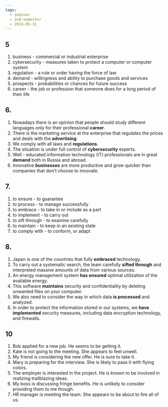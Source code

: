 ```yaml
---
tags:
  - seminar
  - 2nd-semester
  - 2024-05-31
---
```


## 5

1. business - commercial or industrial enterprise
2. cybersecurity - measures taken to protect a computer or computer system
3. regulation - a rule or order having the force of law
4. demand - willingness and ability to purchase goods and services
5. prospects - probabilities or chances for future success
6. career - the job or profession that someone does for a long period of their life

## 6. 

1. Nowadays there is an opinion that people should study different languages only for their professional **career**.
2. There is the marketing service at the enterprise that regulates the prices and deals with the **advertising**.
3. We comply with all laws and **regulations**.
4. The situation is under full control of **cybersecurity** experts.
5. Well - educated information technology (IT) professionals are in great **demand** both in Russia and abroad.
6. Innovative **businesses** are more productive and grow quicker than companies that don't choose to innovate.

## 7.

1. to ensure - to guarantee
2. to process - to manage successfully
3. to embrace - to take in or include as a part
4. to implement - to carry out
5. to sift through - to examine carefully
6. to maintain - to keep in an existing state 
7. to comply with - to conform, or adapt

## 8.

1. Japan is one of the countries that fully **embraced** technology.
2. To carry out a systematic search, the team carefully  **sifted through** and interpreted massive amounts of data from various sources.
3. An energy management system **has ensured** optimal utilization of the available energy.
4. This software **maintains** security and confidentiality by deleting unwanted files on your computer.
5. We also need to consider the way in which data **is processed** and analyzed.
6. In order to protect the information stored in our systems, we **have implemented** security measures, including data encryption technology, and firewalls.

## 10

1. Bob applied for a new job. He seems to be getting it.
2. Kate is not going to the meeting. She appears to feel unwell.
3. My friend is considering the new offer. He is sure to take it.
4. Mary is preparing for the interview. She is likely to pass it with flying colors.
5. The employer is interested in the project. He is known to be involved in realizing trailblazing ideas.
6. My boss is discussing fringe benefits. He is unlikely to consider providing them to me though.
7. HR manager is meeting the team. She appears to be about to fire all of us.